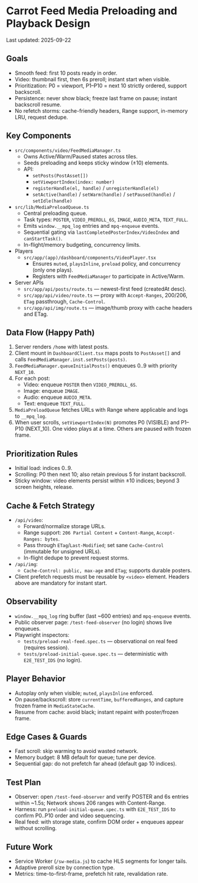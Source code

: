 # Carrot Feed Media Preloading and Playback Design

Last updated: 2025-09-22

## Goals
- Smooth feed: first 10 posts ready in order.
- Video: thumbnail first, then 6s preroll; instant start when visible.
- Prioritization: P0 = viewport, P1–P10 = next 10 strictly ordered, support backscroll.
- Persistence: never show black; freeze last frame on pause; instant backscroll resume.
- No refetch storms: cache-friendly headers, Range support, in-memory LRU, request dedupe.

## Key Components
- `src/components/video/FeedMediaManager.ts`
  - Owns Active/Warm/Paused states across tiles.
  - Seeds preloading and keeps sticky window (±10) elements.
  - API:
    - `setPosts(PostAsset[])`
    - `setViewportIndex(index: number)`
    - `registerHandle(el, handle)` / `unregisterHandle(el)`
    - `setActive(handle)` / `setWarm(handle)` / `setPaused(handle)` / `setIdle(handle)`
- `src/lib/MediaPreloadQueue.ts`
  - Central preloading queue.
  - Task types: `POSTER`, `VIDEO_PREROLL_6S`, `IMAGE`, `AUDIO_META`, `TEXT_FULL`.
  - Emits `window.__mpq_log` entries and `mpq-enqueue` events.
  - Sequential gating via `lastCompletedPosterIndex/VideoIndex` and `canStartTask()`.
  - In-flight/memory budgeting, concurrency limits.
- Players
  - `src/app/(app)/dashboard/components/VideoPlayer.tsx`
    - Ensures `muted`, `playsInline`, `preload` policy, and concurrency (only one plays).
    - Registers with `FeedMediaManager` to participate in Active/Warm.
- Server APIs
  - `src/app/api/posts/route.ts` — newest-first feed (createdAt desc).
  - `src/app/api/video/route.ts` — proxy with `Accept-Ranges`, 200/206, `ETag` passthrough, `Cache-Control`.
  - `src/app/api/img/route.ts` — image/thumb proxy with cache headers and ETag.

## Data Flow (Happy Path)
1. Server renders `/home` with latest posts.
2. Client mount in `DashboardClient.tsx` maps posts to `PostAsset[]` and calls `FeedMediaManager.inst.setPosts(posts)`.
3. `FeedMediaManager.queueInitialPosts()` enqueues 0..9 with priority `NEXT_10`.
4. For each post:
   - Video: enqueue `POSTER` then `VIDEO_PREROLL_6S`.
   - Image: enqueue `IMAGE`.
   - Audio: enqueue `AUDIO_META`.
   - Text: enqueue `TEXT_FULL`.
5. `MediaPreloadQueue` fetches URLs with Range where applicable and logs to `__mpq_log`.
6. When user scrolls, `setViewportIndex(N)` promotes P0 (VISIBLE) and P1–P10 (NEXT_10). One video plays at a time. Others are paused with frozen frame.

## Prioritization Rules
- Initial load: indices 0..9.
- Scrolling: P0 then next 10; also retain previous 5 for instant backscroll.
- Sticky window: video elements persist within ±10 indices; beyond 3 screen heights, release.

## Cache & Fetch Strategy
- `/api/video`:
  - Forward/normalize storage URLs.
  - Range support: `206 Partial Content` + `Content-Range`, `Accept-Ranges: bytes`.
  - Pass through `ETag`/`Last-Modified`; set sane `Cache-Control` (immutable for unsigned URLs).
  - In-flight dedupe to prevent request storms.
- `/api/img`:
  - `Cache-Control: public, max-age` and `ETag`; supports durable posters.
- Client prefetch requests must be reusable by `<video>` element. Headers above are mandatory for instant start.

## Observability
- `window.__mpq_log` ring buffer (last ~600 entries) and `mpq-enqueue` events.
- Public observer page: `/test-feed-observer` (no login) shows live enqueues.
- Playwright inspectors:
  - `tests/preload-real-feed.spec.ts` — observational on real feed (requires session).
  - `tests/preload-initial-queue.spec.ts` — deterministic with `E2E_TEST_IDS` (no login).

## Player Behavior
- Autoplay only when visible; `muted`, `playsInline` enforced.
- On pause/backscroll: store `currentTime`, `bufferedRanges`, and capture frozen frame in `MediaStateCache`.
- Resume from cache: avoid black; instant repaint with poster/frozen frame.

## Edge Cases & Guards
- Fast scroll: skip warming to avoid wasted network.
- Memory budget: 8 MB default for queue; tune per device.
- Sequential gap: do not prefetch far ahead (default gap 10 indices).

## Test Plan
- Observer: open `/test-feed-observer` and verify POSTER and 6s entries within ~1.5s; Network shows 206 ranges with Content-Range.
- Harness: run `preload-initial-queue.spec.ts` with `E2E_TEST_IDS` to confirm P0..P10 order and video sequencing.
- Real feed: with storage state, confirm DOM order + enqueues appear without scrolling.

## Future Work
- Service Worker (`/sw-media.js`) to cache HLS segments for longer tails.
- Adaptive preroll size by connection type.
- Metrics: time-to-first-frame, prefetch hit rate, revalidation rate.
